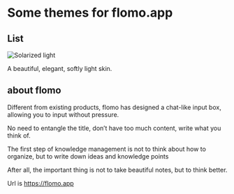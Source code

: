 # Some themes for flomo.app

## List

![Solarized light](https://greasyfork.org/zh-CN/scripts/410848-solarized-light-for-flomo)

A beautiful, elegant, softly light skin.


## about flomo

Different from existing products, flomo has designed a chat-like input box, allowing you to input without pressure.

No need to entangle the title, don’t have too much content, write what you think of.

The first step of knowledge management is not to think about how to organize, but to write down ideas and knowledge points

After all, the important thing is not to take beautiful notes, but to think better.

Url is https://flomo.app
